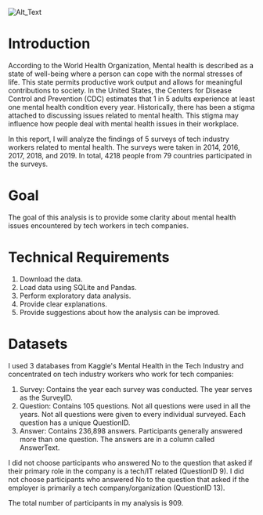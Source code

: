 ![Alt_Text](https://github.com/KevinNourian/Tech-Mental-Health/blob/main/Images/what-is-mental-health.png)

# Introduction
According to the World Health Organization, Mental health is described as a state of well-being where a person can cope with the normal stresses of life. This state permits productive work output and allows for meaningful contributions to society. In the United States, the Centers for Disease Control and Prevention (CDC) estimates that 1 in 5 adults experience at least one mental health condition every year. Historically, there has been a stigma attached to discussing issues related to mental health. This stigma may influence how people deal with mental health issues in their workplace. 

In this report, I will analyze the findings of 5 surveys of tech industry workers related to mental health. The surveys were taken in 2014, 2016, 2017, 2018, and 2019. In total, 4218 people from 79 countries participated in the surveys.

# Goal
The goal of this analysis is to provide some clarity about mental health issues encountered by tech workers in tech companies.

# Technical Requirements

1. Download the data.
2. Load data using SQLite and Pandas.
3. Perform exploratory data analysis.
4. Provide clear explanations.
5. Provide suggestions about how the analysis can be improved.

# Datasets

I used 3 databases from Kaggle's Mental Health in the Tech Industry and concentrated on tech industry workers who work for tech companies:

1. Survey: Contains the year each survey was conducted. The year serves as the SurveyID.
2. Question: Contains 105 questions. Not all questions were used in all the years. Not all questions were given to every individual surveyed. Each question has a unique QuestionID.
3. Answer: Contains 236,898 answers. Participants generally answered more than one question. The answers are in a column called AnswerText.

I did not choose participants who answered No to the question that asked if their primary role in the company is a tech/IT related (QuestionID 9). I did not choose participants who answered No to the question that asked if the employer is primarily a tech company/organization (QuestionID 13).

The total number of participants in my analysis is 909.
